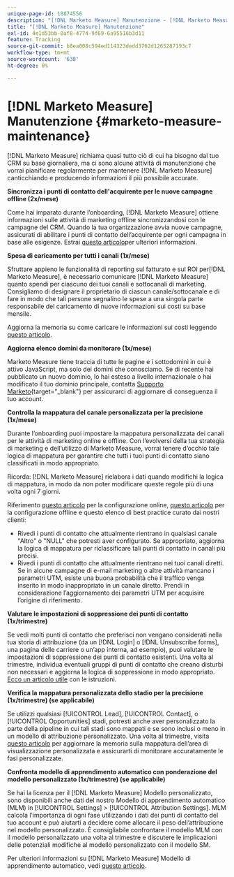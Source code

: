 ```yaml
---
unique-page-id: 18874556
description: "[!DNL Marketo Measure] Manutenzione - [!DNL Marketo Measure] - Documentazione del prodotto"
title: "[!DNL Marketo Measure] Manutenzione"
exl-id: 4e1d53bb-0af8-4774-9f69-6a95516b3d11
feature: Tracking
source-git-commit: b8ea008c594ed114323dedd3762d1265287193c7
workflow-type: tm+mt
source-wordcount: '638'
ht-degree: 0%

---
```


# [!DNL Marketo Measure] Manutenzione {#marketo-measure-maintenance}

[!DNL Marketo Measure] richiama quasi tutto ciò di cui ha bisogno dal tuo CRM su base giornaliera, ma ci sono alcune attività di manutenzione che vorrai pianificare regolarmente per mantenere [!DNL Marketo Measure] canticchiando e producendo informazioni il più possibile accurate.

**Sincronizza i punti di contatto dell&#39;acquirente per le nuove campagne offline (2x/mese)**

Come hai imparato durante l’onboarding, [!DNL Marketo Measure] ottiene informazioni sulle attività di marketing offline sincronizzandosi con le campagne del CRM. Quando la tua organizzazione avvia nuove campagne, assicurati di abilitare i punti di contatto dell’acquirente per ogni campagna in base alle esigenze. Estrai [questo articolo](/help/channel-tracking-and-setup/offline-channels/legacy-processes/syncing-offline-campaigns.md)per ulteriori informazioni.

**Spesa di caricamento per tutti i canali (1x/mese)**

Sfruttare appieno le funzionalità di reporting sul fatturato e sul ROI per[!DNL Marketo Measure], è necessario comunicare [!DNL Marketo Measure] quanto spendi per ciascuno dei tuoi canali e sottocanali di marketing. Consigliamo di designare il proprietario di ciascun canale/sottocanale e di fare in modo che tali persone segnalino le spese a una singola parte responsabile del caricamento di nuove informazioni sui costi su base mensile.

Aggiorna la memoria su come caricare le informazioni sui costi leggendo [questo articolo](/help/marketing-spend/spend-management/marketing-channel-costs.md).

**Aggiorna elenco domini da monitorare (1x/mese)**

Marketo Measure tiene traccia di tutte le pagine e i sottodomini in cui è attivo JavaScript, ma solo dei domini che conosciamo. Se di recente hai pubblicato un nuovo dominio, lo hai esteso a livello internazionale o hai modificato il tuo dominio principale, contatta [Supporto Marketo](https://nation.marketo.com/t5/support/ct-p/Support){target="_blank"} per assicurarci di aggiornare di conseguenza il tuo account.

**Controlla la mappatura del canale personalizzata per la precisione (1x/mese)**

Durante l’onboarding puoi impostare la mappatura personalizzata dei canali per le attività di marketing online e offline. Con l’evolversi della tua strategia di marketing e dell’utilizzo di Marketo Measure, vorrai tenere d’occhio tale logica di mappatura per garantire che tutti i tuoi punti di contatto siano classificati in modo appropriato.

Ricorda: [!DNL Marketo Measure] rielabora i dati quando modifichi la logica di mappatura, in modo da non poter modificare queste regole più di una volta ogni 7 giorni.

Riferimento [questo articolo](/help/channel-tracking-and-setup/online-channels/online-custom-channel-setup.md) per la configurazione online, [questo articolo](/help/channel-tracking-and-setup/offline-channels/offline-custom-channel-setup.md) per la configurazione offline e questo elenco di best practice curato dai nostri clienti:

* Rivedi i punti di contatto che attualmente rientrano in qualsiasi canale &quot;Altro&quot; o &quot;NULL&quot; che potresti aver configurato. Se appropriato, aggiorna la logica di mappatura per riclassificare tali punti di contatto in canali più precisi.
* Rivedi i punti di contatto che attualmente rientrano nei tuoi canali diretti. Se in alcune campagne di e-mail marketing o altre attività mancano i parametri UTM, esiste una buona probabilità che il traffico venga inserito in modo inappropriato in un canale diretto. Prendi in considerazione l’aggiornamento dei parametri UTM per acquisire l’origine di riferimento.

**Valutare le impostazioni di soppressione dei punti di contatto (1x/trimestre)**

Se vedi molti punti di contatto che preferisci non vengano considerati nella tua storia di attribuzione (da un [!DNL Login] o [!DNL Unsubscribe forms], una pagina delle carriere o un’app interna, ad esempio), puoi valutare le impostazioni di soppressione dei punti di contatto esistenti. Una volta al trimestre, individua eventuali gruppi di punti di contatto che creano disturbi non necessari e aggiorna la logica di soppressione in modo appropriato. [Ecco un articolo utile](/help/advanced-marketo-measure-features/touchpoint-settings/touchpoint-removal-and-touchpoint-suppression.md)  con le istruzioni.

**Verifica la mappatura personalizzata dello stadio per la precisione (1x/trimestre) (se applicabile)**

Se utilizzi qualsiasi [!UICONTROL Lead], [!UICONTROL Contact], o [!UICONTROL Opportunities] stadi, potresti anche aver personalizzato la parte della pipeline in cui tali stadi sono mappati e se sono inclusi o meno in un modello di attribuzione personalizzato. Una volta al trimestre, visita [questo articolo](/help/advanced-marketo-measure-features/custom-attribution-models/custom-attribution-model-and-setup.md) per aggiornare la memoria sulla mappatura dell’area di visualizzazione personalizzata e assicurarti di monitorare accuratamente le fasi personalizzate.

**Confronta modello di apprendimento automatico con ponderazione del modello personalizzato (1x/trimestre) (se applicabile)**

Se hai la licenza per il [!DNL Marketo Measure] Modello personalizzato, sono disponibili anche dati del nostro Modello di apprendimento automatico (MLM) in [!UICONTROL Settings] > [!UICONTROL Attribution Settings]. MLM calcola l’importanza di ogni fase utilizzando i dati dei punti di contatto del tuo account e può aiutarti a decidere come allocare il peso dell’attribuzione nel modello personalizzato. È consigliabile confrontare il modello MLM con il modello personalizzato una volta al trimestre e discutere le implicazioni delle potenziali modifiche al modello personalizzato con il modello SM.

Per ulteriori informazioni su [!DNL Marketo Measure] Modello di apprendimento automatico, vedi [questo articolo](/help/advanced-marketo-measure-features/custom-attribution-models/machine-learning-model-faq.md).
